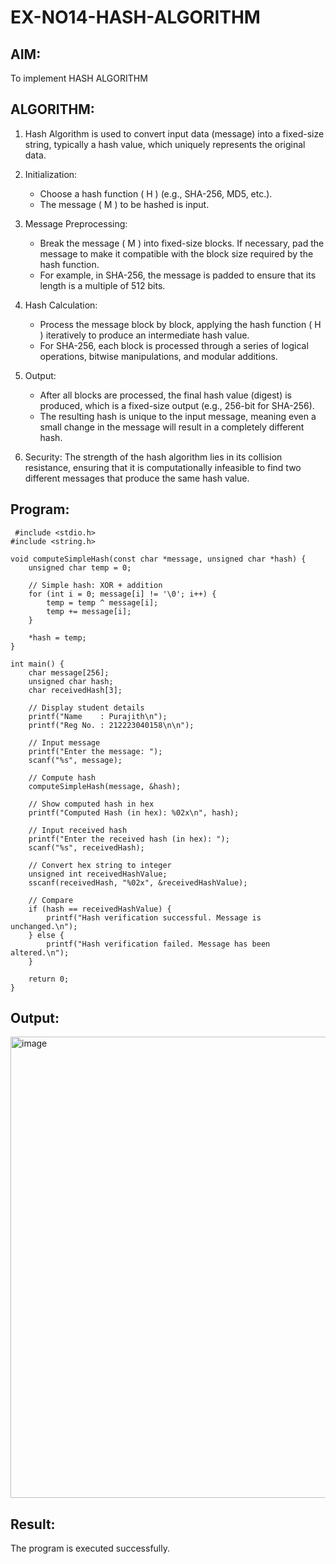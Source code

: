 # EX-NO14-HASH-ALGORITHM

## AIM:
To implement HASH ALGORITHM

## ALGORITHM:

1. Hash Algorithm is used to convert input data (message) into a fixed-size string, typically a hash value, which uniquely represents the original data.

2. Initialization:
   - Choose a hash function \( H \) (e.g., SHA-256, MD5, etc.).
   - The message \( M \) to be hashed is input.

3. Message Preprocessing:
   - Break the message \( M \) into fixed-size blocks. If necessary, pad the message to make it compatible with the block size required by the hash function.
   - For example, in SHA-256, the message is padded to ensure that its length is a multiple of 512 bits.

4. Hash Calculation:
   - Process the message block by block, applying the hash function \( H \) iteratively to produce an intermediate hash value.
   - For SHA-256, each block is processed through a series of logical operations, bitwise manipulations, and modular additions.

5. Output:
   - After all blocks are processed, the final hash value (digest) is produced, which is a fixed-size output (e.g., 256-bit for SHA-256).
   - The resulting hash is unique to the input message, meaning even a small change in the message will result in a completely different hash.

6. Security: The strength of the hash algorithm lies in its collision resistance, ensuring that it is computationally infeasible to find two different messages that produce the same hash value.


## Program:
```
 #include <stdio.h>
#include <string.h>

void computeSimpleHash(const char *message, unsigned char *hash) {
    unsigned char temp = 0;

    // Simple hash: XOR + addition
    for (int i = 0; message[i] != '\0'; i++) {
        temp = temp ^ message[i]; 
        temp += message[i];       
    }
    
    *hash = temp;
}

int main() {
    char message[256];     
    unsigned char hash;     
    char receivedHash[3];  

    // Display student details
    printf("Name    : Purajith\n");
    printf("Reg No. : 212223040158\n\n");

    // Input message
    printf("Enter the message: ");
    scanf("%s", message);

    // Compute hash
    computeSimpleHash(message, &hash);

    // Show computed hash in hex
    printf("Computed Hash (in hex): %02x\n", hash);

    // Input received hash
    printf("Enter the received hash (in hex): ");
    scanf("%s", receivedHash);

    // Convert hex string to integer
    unsigned int receivedHashValue;
    sscanf(receivedHash, "%02x", &receivedHashValue);

    // Compare
    if (hash == receivedHashValue) {
        printf("Hash verification successful. Message is unchanged.\n");
    } else {
        printf("Hash verification failed. Message has been altered.\n");
    }

    return 0;
}
```



## Output:
<img width="1692" height="738" alt="image" src="https://github.com/user-attachments/assets/f471cc54-4b91-4d1a-a27a-db0d4f840063" />

## Result:
The program is executed successfully.
